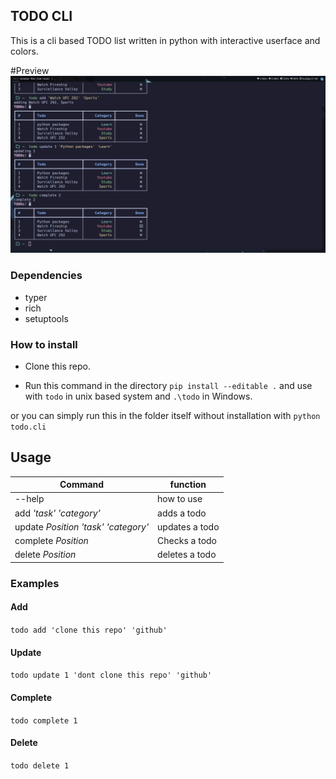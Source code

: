 ## TODO CLI
This is a cli based TODO list written in python with interactive userface and colors.

#Preview
![Preview Image](ss.png)

### Dependencies 
- typer
- rich
- setuptools

### How to install
- Clone this repo.

- Run this command in the directory
`pip install --editable .` and use with `todo` in unix based system and `.\todo` in Windows.

or you can simply run this in the folder itself without installation with `python todo.cli`


## Usage

| Command    | function |
| --------   | ------- |
| --help        | how to use    |
| add *'task' 'category'*        | adds a todo    |
| update *Position* *'task' 'category'*     |updates a todo     |
| complete *Position*     | Checks a todo    |
| delete *Position*     | deletes a todo    |

### Examples
#### Add
`todo add 'clone this repo' 'github'`

#### Update
`todo update 1 'dont clone this repo' 'github'`

#### Complete
`todo complete 1`

#### Delete
`todo delete 1`

